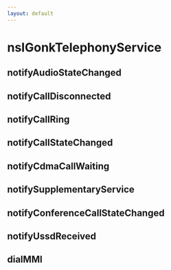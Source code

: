 ```yaml
---
layout: default
---
```


# nsIGonkTelephonyService #

## notifyAudioStateChanged ##

## notifyCallDisconnected ##

## notifyCallRing ##

## notifyCallStateChanged ##

## notifyCdmaCallWaiting ##

## notifySupplementaryService ##

## notifyConferenceCallStateChanged ##

## notifyUssdReceived ##

## dialMMI ##
